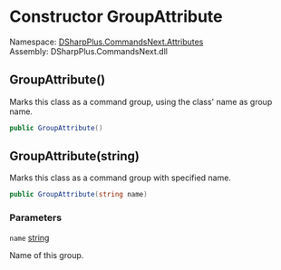 # Constructor GroupAttribute

Namespace: [DSharpPlus.CommandsNext.Attributes](DSharpPlus.CommandsNext.Attributes.md)  
Assembly: DSharpPlus.CommandsNext.dll

## <a id="DSharpPlus_CommandsNext_Attributes_GroupAttribute__ctor"></a>GroupAttribute\(\)

Marks this class as a command group, using the class' name as group name.

```csharp
public GroupAttribute()
```

## <a id="DSharpPlus_CommandsNext_Attributes_GroupAttribute__ctor_System_String_"></a>GroupAttribute\(string\)

Marks this class as a command group with specified name.

```csharp
public GroupAttribute(string name)
```

### Parameters

`name` [string](https://learn.microsoft.com/dotnet/api/system.string)

Name of this group.

